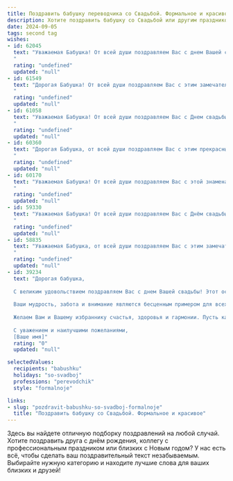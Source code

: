 ```yaml
---
title: Поздравить бабушку переводчика со Свадьбой. Формальное и красивое
description: Хотите поздравить бабушку со Свадьбой или другим праздником? Наш ИИ создаст незабываемое поздравление, а вы обязательно выделитесь среди других.  
date: 2024-09-05
tags: second tag
wishes:
- id: 62045
  text: "Уважаемая Бабушка! От всей души поздравляем Вас с днем Вашей свадьбы! Желаем Вам долгих лет совместной жизни, наполненных любовью, счастьем и взаимопониманием. Пусть Ваша семейная жизнь будет прекрасной и яркой, как Ваша профессия переводчика, с помощью которой Вы открываете для людей мир новых знаний и культур.
  "
  rating: "undefined"
  updated: "null"
- id: 61549
  text: "Дорогая Бабушка! От всей души поздравляем Вас с этим замечательным событием - Вашей свадьбой! Желаем Вам  долгого, счастливого и беззаботного семейного пути, пусть каждый день будет наполнен любовью,  радостью и гармонией.  Ваша профессия переводчика всегда была примером  мудрости и  тонкого  понимания  разных  культур, а  Ваша  жизнь  -  ярким  подтверждением  любви  и верности.
  "
  rating: "undefined"
  updated: "null"
- id: 61058
  text: "Уважаемая Бабушка! От всей души поздравляем Вас с Днем свадьбы! Пусть этот день станет яркой страницей Вашей долгой и счастливой жизни, полной любви, взаимопонимания и радости! Желаем Вам крепкого здоровья, благополучия и неиссякаемой энергии!
  "
  rating: "undefined"
  updated: "null"
- id: 60360
  text: "Дорогая Бабушка, от всей души поздравляем Вас с этим прекрасным днем! Желаем Вам неиссякаемой любви, семейного благополучия и долгого, счастливого пути, полного интересных  переводов и творческих успехов. Пусть Ваш талант переводчика  радует Вас и всех вокруг!
  "
  rating: "undefined"
  updated: "null"
- id: 60170
  text: "Уважаемая Бабушка! От всей души поздравляем Вас с этой знаменательной датой - вашей свадьбой! Желаем вам долгих лет совместной жизни, наполненных любовью, счастьем и взаимопониманием. Пусть ваша профессия переводчика всегда приносит вам радость и новые открытия, а семейное тепло согревает вас в любые времена.
  "
  rating: "undefined"
  updated: "null"
- id: 59330
  text: "Уважаемая Бабушка! От всей души поздравляем Вас с Днём свадьбы! Желаем Вам в этот особенный день душевного тепла, семейного счастья и много-много лет, полных любви и взаимопонимания. Пусть Ваш профессиональный талант переводчика, помогающий людям находить общий язык, всегда приносит Вам удовлетворение и признание!
  "
  rating: "undefined"
  updated: "null"
- id: 58835
  text: "Уважаемая Бабушка, от всей души поздравляем Вас с этим замечательным событием! Свадьба - это начало новой главы в жизни, и мы желаем Вам и Вашему избраннику  любви, счастья и долгих лет совместной жизни, наполненных радостью и взаимопониманием. Пусть Ваша профессиональная стезя переводчика всегда будет успешной и приносит Вам удовлетворение!
  "
  rating: "undefined"
  updated: "null"
- id: 39234
  text: "Дорогая бабушка,
  
  С великим удовольствием поздравляем Вас с днем Вашей свадьбы! Этот особенный момент в жизни, наполненный любовью и нежностью, станет яркой вехой, символизирующей крепкие узы, которые связывают сердца двух людей.
  
  Ваши мудрость, забота и внимание являются бесценным примером для всех нас. Вы всегда умели находить правильные слова, чтобы поддержать и вдохновить, и именно этот дар характеризует Вашу профессию переводчика. Пусть эти качества сопутствуют Вам и в новом совместном пути.
  
  Желаем Вам и Вашему избраннику счастья, здоровья и гармонии. Пусть каждый день будет наполнен радостью, умиротворением и теплом взаимной любви.
  
  С уважением и наилучшими пожеланиями,
  [Ваше имя]"
  rating: "0"
  updated: "null"

selectedValues:
  recipients: "babushku"
  holidays: "so-svadboj"
  professions: "perevodchik"
  style: "formalnoje"

links:
- slug: "pozdravit-babushku-so-svadboj-formalnoje"
  title: "Поздравить бабушку со Свадьбой. Формальное и красивое"
---
```


Здесь вы найдете отличную подборку поздравлений на любой случай. 
Хотите поздравить друга с днём рождения, коллегу с профессиональным праздником или близких с Новым годом? У нас есть всё, чтобы сделать ваш поздравительный текст незабываемым. Выбирайте нужную категорию и находите лучшие слова для ваших близких и друзей!
